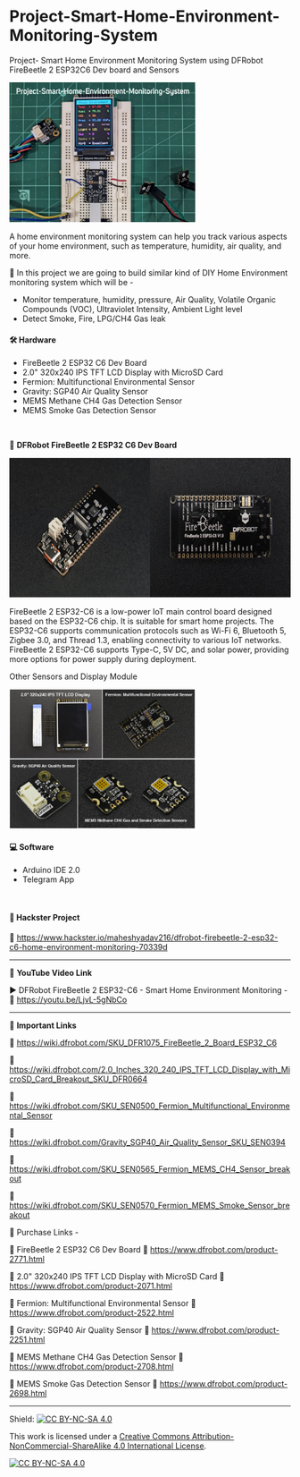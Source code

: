 # Project-Smart-Home-Environment-Monitoring-System  
Project- Smart Home Environment Monitoring System using DFRobot FireBeetle 2 ESP32C6 Dev board and Sensors  
  
<img src="/Images/GitHub-thumb.png" height="250" >
  

A home environment monitoring system can help you track various aspects of your home environment, such as temperature, humidity, air quality, and more.  

🚩 In this project we are going to build similar kind of DIY Home Environment monitoring system which will be -  
  
- Monitor temperature, humidity, pressure, Air Quality, Volatile Organic Compounds (VOC), Ultraviolet Intensity, Ambient Light level
- Detect Smoke, Fire, LPG/CH4 Gas leak  


#### 🛠 Hardware  
- FireBeetle 2 ESP32 C6 Dev Board  
- 2.0" 320x240 IPS TFT LCD Display with MicroSD Card
- Fermion: Multifunctional Environmental Sensor
- Gravity: SGP40 Air Quality Sensor
- MEMS Methane CH4 Gas Detection Sensor
- MEMS Smoke Gas Detection Sensor  
</br>

🚀 **DFRobot FireBeetle 2 ESP32 C6 Dev Board**  

<img src="/Images/DF-C6-Board.png" height="250" >  
  
FireBeetle 2 ESP32-C6 is a low-power IoT main control board designed based on the ESP32-C6 chip. It is suitable for smart home projects. The ESP32-C6 supports communication protocols such as Wi-Fi 6, Bluetooth 5, Zigbee 3.0, and Thread 1.3, enabling connectivity to various IoT networks. FireBeetle 2 ESP32-C6 supports Type-C, 5V DC, and solar power, providing more options for power supply during deployment.  

Other Sensors and Display Module  
  
<img src="/Images/DF-Comps.png" height="250" >  

#### 💻 Software  
- Arduino IDE  2.0  
- Telegram App  
</br>

#### 📜 Hackster Project  
🔗 https://www.hackster.io/maheshyadav216/dfrobot-firebeetle-2-esp32-c6-home-environment-monitoring-70339d  
  
------------------------------------------------------------------------------------------------------

📕 **YouTube Video Link**  

▶️ DFRobot FireBeetle 2 ESP32-C6 - Smart Home Environment Monitoring - 🔗 https://youtu.be/LjvL-5gNbCo  

-------------------------------------------------------------------------------------------------------
📒 **Important Links**  
 
🔗 https://wiki.dfrobot.com/SKU_DFR1075_FireBeetle_2_Board_ESP32_C6    

🔗 https://wiki.dfrobot.com/2.0_Inches_320_240_IPS_TFT_LCD_Display_with_MicroSD_Card_Breakout_SKU_DFR0664     

🔗 https://wiki.dfrobot.com/SKU_SEN0500_Fermion_Multifunctional_Environmental_Sensor  

🔗 https://wiki.dfrobot.com/Gravity_SGP40_Air_Quality_Sensor_SKU_SEN0394  

🔗 https://wiki.dfrobot.com/SKU_SEN0565_Fermion_MEMS_CH4_Sensor_breakout  

🔗 https://wiki.dfrobot.com/SKU_SEN0570_Fermion_MEMS_Smoke_Sensor_breakout  

  
🔴 Purchase Links -  

🛒 FireBeetle 2 ESP32 C6 Dev Board 🔗 https://www.dfrobot.com/product-2771.html   

🛒 2.0" 320x240 IPS TFT LCD Display with MicroSD Card 🔗 https://www.dfrobot.com/product-2071.html     

🛒 Fermion: Multifunctional Environmental Sensor 🔗 https://www.dfrobot.com/product-2522.html   

🛒 Gravity: SGP40 Air Quality Sensor 🔗 https://www.dfrobot.com/product-2251.html  

🛒 MEMS Methane CH4 Gas Detection Sensor 🔗 https://www.dfrobot.com/product-2708.html   

🛒 MEMS Smoke Gas Detection Sensor 🔗 https://www.dfrobot.com/product-2698.html   

------------------------------------------------------------------------------------------  

Shield: [![CC BY-NC-SA 4.0][cc-by-nc-sa-shield]][cc-by-nc-sa]

This work is licensed under a
[Creative Commons Attribution-NonCommercial-ShareAlike 4.0 International License][cc-by-nc-sa].

[![CC BY-NC-SA 4.0][cc-by-nc-sa-image]][cc-by-nc-sa]

[cc-by-nc-sa]: http://creativecommons.org/licenses/by-nc-sa/4.0/
[cc-by-nc-sa-image]: https://licensebuttons.net/l/by-nc-sa/4.0/88x31.png
[cc-by-nc-sa-shield]: https://img.shields.io/badge/License-CC%20BY--NC--SA%204.0-lightgrey.svg
